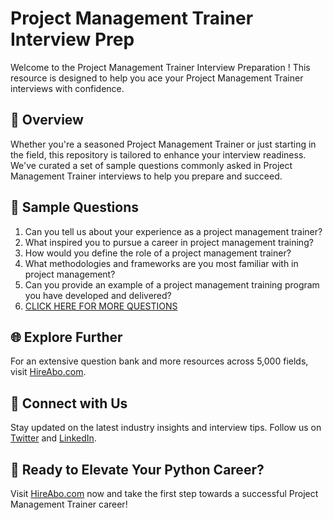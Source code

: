 # Project Management Trainer Interview Prep

Welcome to the Project Management Trainer Interview Preparation ! This resource is designed to help you ace your Project Management Trainer interviews with confidence.

## 🚀 Overview

Whether you're a seasoned Project Management Trainer or just starting in the field, this repository is tailored to enhance your interview readiness. We've curated a set of sample questions commonly asked in Project Management Trainer interviews to help you prepare and succeed.

## 📝 Sample Questions

1. Can you tell us about your experience as a project management trainer?
2. What inspired you to pursue a career in project management training?
3. How would you define the role of a project management trainer?
4. What methodologies and frameworks are you most familiar with in project management?
5. Can you provide an example of a project management training program you have developed and delivered?
6. [CLICK HERE FOR MORE QUESTIONS](https://hireabo.com/job/1_3_20/Project%20Management%20Trainer)

## 🌐 Explore Further

For an extensive question bank and more resources across 5,000 fields, visit [HireAbo.com](https://www.hireabo.com).

## 📱 Connect with Us

Stay updated on the latest industry insights and interview tips. Follow us on [Twitter](https://twitter.com/hireabo) and [LinkedIn](https://www.linkedin.com/in/hire-abo-3609972a8/).

## 🚀 Ready to Elevate Your Python Career?

Visit [HireAbo.com](https://www.hireabo.com) now and take the first step towards a successful Project Management Trainer career!